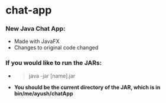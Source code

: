 # chat-app

### New Java Chat App:
* Made with JavaFX
* Changes to original code changed

### If you would like to run the JARs:
* > java -jar [name].jar 
* **You should be the current directory of the JAR, which is in bin/me/ayush/chatApp**
